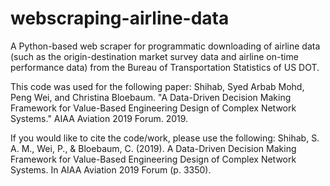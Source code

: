 # webscraping-airline-data
A Python-based web scraper for programmatic downloading of airline data (such as the origin-destination market survey data and airline on-time performance data) from the Bureau of Transportation Statistics of US DOT. 

This code was used for the following paper: 
Shihab, Syed Arbab Mohd, Peng Wei, and Christina Bloebaum. "A Data-Driven Decision Making Framework for Value-Based Engineering Design of Complex Network Systems." AIAA Aviation 2019 Forum. 2019.

If you would like to cite the code/work, please use the following: 
Shihab, S. A. M., Wei, P., & Bloebaum, C. (2019). A Data-Driven Decision Making Framework for Value-Based Engineering Design of Complex Network Systems. In AIAA Aviation 2019 Forum (p. 3350).
